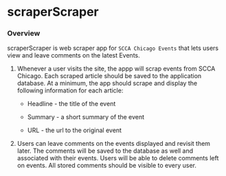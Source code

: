 # scraperScraper


### Overview

scraperScraper is web scraper app for `SCCA Chicago Events` that lets users view and leave comments on the latest Events.


  1. Whenever a user visits the site, the appp will scrap events from SCCA Chicago. Each scraped article should be saved to the application database. At a minimum, the app should scrape and display the following information for each article:

     * Headline - the title of the event

     * Summary - a short summary of the event

     * URL - the url to the original event

  2. Users can leave comments on the events displayed and revisit them later. The comments will be saved to the database as well and associated with their events. Users will be able to delete comments left on events. All stored comments should be visible to every user.

